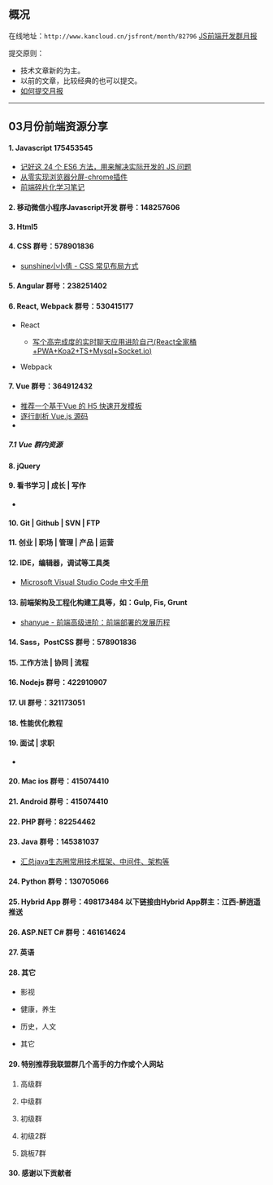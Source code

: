## 概况

在线地址：`http://www.kancloud.cn/jsfront/month/82796` [JS前端开发群月报](http://www.kancloud.cn/jsfront/month/82796)


提交原则：

- 技术文章新的为主。
- 以前的文章，比较经典的也可以提交。
- [如何提交月报](http://www.kancloud.cn/jsfront/month/227309)

---


## 03月份前端资源分享
#### 1. Javascript 175453545
- [记好这 24 个 ES6 方法，用来解决实际开发的 JS 问题](https://juejin.im/post/5e5ef2f9f265da57685dc9c1)
- [从零实现浏览器分屏-chrome插件](https://www.bilibili.com/video/av94736617)
- [前端碎片化学习笔记](https://github.com/xm2by/fragment)

#### 2. 移动微信小程序Javascript开发 群号：148257606


#### 3. Html5


#### 4. CSS  群号：578901836
- [sunshine小小倩 - CSS 常见布局方式](https://juejin.im/post/599970f4518825243a78b9d5)

#### 5. Angular 群号：238251402

#### 6. React, Webpack 群号：530415177
- React
  
  - [写个高完成度的实时聊天应用进阶自己(React全家桶+PWA+Koa2+TS+Mysql+Socket.io)](https://juejin.im/post/5e5246e2f265da5752093cc8)
  
- Webpack


#### 7. Vue 群号：364912432
- [推荐一个基于Vue 的 H5 快速开发模板](https://juejin.im/post/5e612534e51d4527017971a2)
- [逐行剖析 Vue.js 源码](https://nlrx-wjc.github.io/Learn-Vue-Source-Code/reactive/)
- []()

##### 7.1 Vue 群内资源


#### 8. jQuery

#### 9. 看书学习 | 成长 | 写作
- []()

#### 10. Git | Github | SVN | FTP

#### 11. 创业 | 职场 | 管理 | 产品 | 运营

#### 12. IDE，编辑器，调试等工具类
- [Microsoft Visual Studio Code 中文手册](https://jeasonstudio.gitbooks.io/vscode-cn-doc/)

#### 13. 前端架构及工程化构建工具等，如：Gulp, Fis, Grunt
- [shanyue - 前端高级进阶：前端部署的发展历程](https://juejin.im/post/5e6836cc51882549052f56f5)

#### 14. Sass，PostCSS  群号：578901836

#### 15. 工作方法 | 协同 | 流程

#### 16. Nodejs 群号：422910907

#### 17. UI 群号：321173051

#### 18. 性能优化教程

#### 19. 面试 | 求职
- []()

#### 20. Mac ios 群号：415074410

#### 21. Android 群号：415074410

#### 22. PHP 群号：82254462

#### 23. Java 群号：145381037
- [汇总java生态圈常用技术框架、中间件、架构等](https://github.com/aalansehaiyang/technology-talk)

#### 24. Python 群号：130705066

#### 25. Hybrid App 群号：498173484 以下链接由Hybrid App群主：江西-醉逍遥推送

#### 26. ASP.NET C# 群号：461614624

#### 27. 英语

#### 28. 其它

- 影视


- 健康，养生


- 历史，人文


- 其它

  


#### 29. 特别推荐我联盟群几个高手的力作或个人网站

1. 高级群



2. 中级群


3. 初级群

4. 初级2群


5. 跳板7群


#### 30. 感谢以下贡献者

